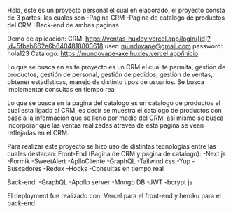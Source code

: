 Hola, este es un proyecto personal el cual eh elaborado, el proyecto consta de 3 partes, las cuales son 
-Pagina CRM -Pagina de catalogo de productos del CRM 
-Back-end de ambas paginas

Demo de aplicación: 
CRM: https://ventas-huxley.vercel.app/login/[id]?id=5fbab662e6b6404818803618 
user: mundovape@gmail.com 
password: hola123 
Catalogo: https://mundovape-axelhuxley.vercel.app/inicio

Lo que se busca en es te proyecto es un CRM el cual te permita, gestión de productos, gestión de personal, gestión de pedidos, gestión de ventas, obtener estadísticas, manejo de distinto tipos de usuarios. Se busca implementar consultas en tiempo real


Lo que se busca en la pagina del catalogo es un catalogo de productos el cual esta ligado al CRM, es decir se muestra el catalogo de productos con base a la información que se lleno por medio del CRM, así mismo se busca incorporar que las ventas realizadas atreves de esta pagina se vean reflejadas en el CRM.


Para realizar este proyecto se hizo uso de distintas tecnologías entre las cuales destacan: Front-End (Pagina de CRM y pagina de catalogo): 
-Next js 
-Formik 
-SweetAlert 
-AplloCliente 
-GraphQL 
-Tailwind css 
-Yup 
-Buscadores 
-Redux 
-Hooks 
-Consultas en tiempo real

Back-end: 
-GraphQL 
-Apollo server 
-Mongo DB 
-JWT 
-bcrypt js

El deployment fue realizado con: Vercel para el front-end y heroku para el back-end
